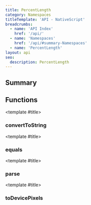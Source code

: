```yaml
---
title: PercentLength
category: Namespaces
titleTemplate: 'API - NativeScript'
breadcrumbs:
  - name: 'API Index'
    href: '/api/'
  - name: 'Namespaces'
    href: '/api/#summary-Namespaces'
  - name: 'PercentLength'
layout: api
seo:
  description: PercentLength
---
```


<!-- This page is auto generated, do not edit manually. -->
<!-- Run "yarn generate:api-docs" to regenerate -->

<script setup lang="ts">
  import { provide } from "vue";
  import API_DATA from "./PercentLength.data.json";
  
  provide('API_DATA', API_DATA);
</script>

<APIRefHierarchy v-once />

## <Heading ignore>Summary</Heading>

<APIRefSummary v-once />

## Functions

<div class="">

<APIRef for="40950" v-once>

<template #title>

### convertToString

</template>

</APIRef>

</div>

<div class="">

<APIRef for="40941" v-once>

<template #title>

### equals

</template>

</APIRef>

</div>

<div class="">

<APIRef for="40938" v-once>

<template #title>

### parse

</template>

</APIRef>

</div>

<div class="">

<APIRef for="40945" v-once>

<template #title>

### toDevicePixels

</template>

</APIRef>

</div>
